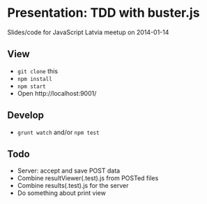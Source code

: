 # Presentation: TDD with buster.js

Slides/code for JavaScript Latvia meetup on 2014-01-14

## View
* `git clone` this
* `npm install`
* `npm start`
* Open http://localhost:9001/

## Develop
* `grunt watch` and/or `npm test`

## Todo
* Server: accept and save POST data
* Combine resultViewer(.test).js from POSTed files
* Combine results(.test).js for the server
* Do something about print view
